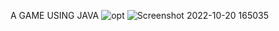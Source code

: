 A GAME USING JAVA
![opt](https://user-images.githubusercontent.com/74565079/206921986-5f98804a-dca8-465a-b759-a9dabe495b32.jpg)
![Screenshot 2022-10-20 165035](https://user-images.githubusercontent.com/74565079/206921989-e9c0b0ea-d803-4e81-ab17-a66be327b577.jpg)
